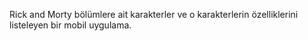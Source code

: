 Rick and Morty bölümlere ait karakterler ve o karakterlerin özelliklerini listeleyen bir mobil uygulama.
